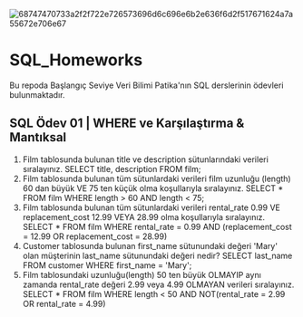 

![68747470733a2f2f722e726573696d6c696e6b2e636f6d2f517671624a7a55672e706e67](https://github.com/BusraZenbilci/SQL_Homeworks/assets/88310614/8669da81-2f21-4a01-b2ac-c2eadf8bd8ac)

# SQL_Homeworks
Bu repoda Başlangıç Seviye Veri Bilimi Patika'nın SQL derslerinin ödevleri bulunmaktadır.

## SQL Ödev 01 | WHERE ve Karşılaştırma & Mantıksal 
1) Film tablosunda bulunan title ve description sütunlarındaki verileri sıralayınız.
   SELECT title, description FROM film;
2) Film tablosunda bulunan tüm sütunlardaki verileri film uzunluğu (length) 60 dan büyük VE 75 ten küçük olma koşullarıyla sıralayınız.
   SELECT *  FROM film WHERE length > 60 AND length < 75;
3) Film tablosunda bulunan tüm sütunlardaki verileri rental_rate 0.99 VE replacement_cost 12.99 VEYA 28.99 olma koşullarıyla sıralayınız.
   SELECT * FROM film WHERE rental_rate = 0.99 AND (replacement_cost = 12.99 OR replacement_cost = 28.99)
4) Customer tablosunda bulunan first_name sütunundaki değeri 'Mary' olan müşterinin last_name sütunundaki değeri nedir?
   SELECT last_name FROM customer WHERE first_name = 'Mary';
5) Film tablosundaki uzunluğu(length) 50 ten büyük OLMAYIP aynı zamanda rental_rate değeri 2.99 veya 4.99 OLMAYAN verileri sıralayınız.
    SELECT * FROM film WHERE length < 50 AND NOT(rental_rate = 2.99 OR rental_rate = 4.99)


